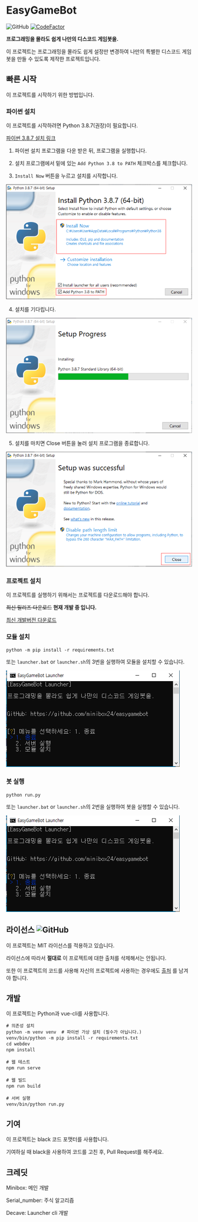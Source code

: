 # EasyGameBot
![GitHub](https://img.shields.io/github/license/minibox24/easygamebot)
[![CodeFactor](https://www.codefactor.io/repository/github/minibox24/easygamebot/badge/master)](https://www.codefactor.io/repository/github/minibox24/easygamebot/overview/master)

**프로그래밍을 몰라도 쉽게 나만의 디스코드 게임봇을.**

이 프로젝트는 프로그래밍을 몰라도 쉽게 설정만 변경하여 나만의 특별한 디스코드 게임 봇을 만들 수 있도록 제작한 프로젝트입니다.

## 빠른 시작
이 프로젝트를 시작하기 위한 방법입니다.

### 파이썬 설치
이 프로젝트를 시작하려면 Python 3.8.7(권장)이 필요합니다.

[파이썬 3.8.7 설치 링크](https://www.python.org/ftp/python/3.8.7/python-3.8.7-amd64.exe)

1. 파이썬 설치 프로그램을 다운 받은 뒤, 프로그램을 실행합니다.

3. 설치 프로그램에서 밑에 있는 `Add Python 3.8 to PATH` 체크박스를 체크합니다.

5. `Install Now` 버튼을 누르고 설치를 시작합니다.

![Python1](.github/python1.png)

4. 설치를 기다립니다.

![Python2](.github/python2.png)

5. 설치를 마치면 Close 버튼을 눌러 설치 프로그램을 종료합니다.

![Python3](.github/python3.png)

### 프로젝트 설치
이 프로젝트를 실행하기 위해서는 프로젝트를 다운로드해야 합니다.

~~최신 릴리즈 다운로드~~ **현재 개발 중 입니다.**

[최신 개발버전 다운로드](https://github.com/minibox24/easygamebot/archive/build.zip)

### 모듈 설치
```shell
python -m pip install -r requirements.txt
```

또는 `launcher.bat` or `launcher.sh`의 3번을 실행하여 모듈을 설치할 수 있습니다.

![Launcher](.github/launcher.png)

### 봇 실행
```shell
python run.py
```

또는 `launcher.bat` or `launcher.sh`의 2번을 실행하여 봇을 실행할 수 있습니다.

![Launcher](.github/launcher.png)

## 라이선스 ![GitHub](https://img.shields.io/github/license/minibox24/easygamebot)
이 프로젝트는 MIT 라이선스를 적용하고 있습니다.

라이선스에 따라서 **절대로** 이 프로젝트에 대한 출처를 삭제해서는 안됩니다.

또한 이 프로젝트의 코드를 사용해 자신의 프로젝트에 사용하는 경우에도 [출처](https://github.com/minibox24/easygamebot) 를 남겨야 합니다.

## 개발
이 프로젝트는 Python과 vue-cli를 사용합니다. 
```shell
# 의존성 설치
python -m venv venv  # 파이썬 가상 설치 (필수가 아닙니다.)
venv/bin/python -m pip install -r requirements.txt
cd webdev
npm install

# 웹 테스트
npm run serve

# 웹 빌드
npm run build

# 서버 실행
venv/bin/python run.py 
```

## 기여
이 프로젝트는 black 코드 포맷터를 사용합니다.

기여하실 때 black을 사용하여 코드를 고친 후, Pull Request를 해주세요.

## 크레딧
Minibox: 메인 개발

Serial_number: 주식 알고리즘

Decave: Launcher cli 개발
